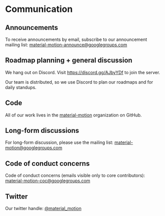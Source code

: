 # Communication

## Announcements

To receive announcements by email, subscribe to our announcement mailing list: [material-motion-announce@googlegroups.com](https://groups.google.com/forum/#!forum/material-motion-announce)

## Roadmap planning + general discussion

We hang out on Discord. Visit https://discord.gg/AJbyYDf to join the server.

Our team is distributed, so we use Discord to plan our roadmaps and for daily standups.

## Code

All of our work lives in the [material-motion](https://github.com/material-motion) organization on GitHub.

## Long-form discussions

For long-form discussion, please use the mailing list: [material-motion@googlegroups.com](https://groups.google.com/forum/#!forum/material-motion)

## Code of conduct concerns

Code of conduct concerns (emails visible only to core contributors): material-motion-coc@googlegroups.com

## Twitter

Our twitter handle: [@material_motion](http://twitter.com/material_motion)
